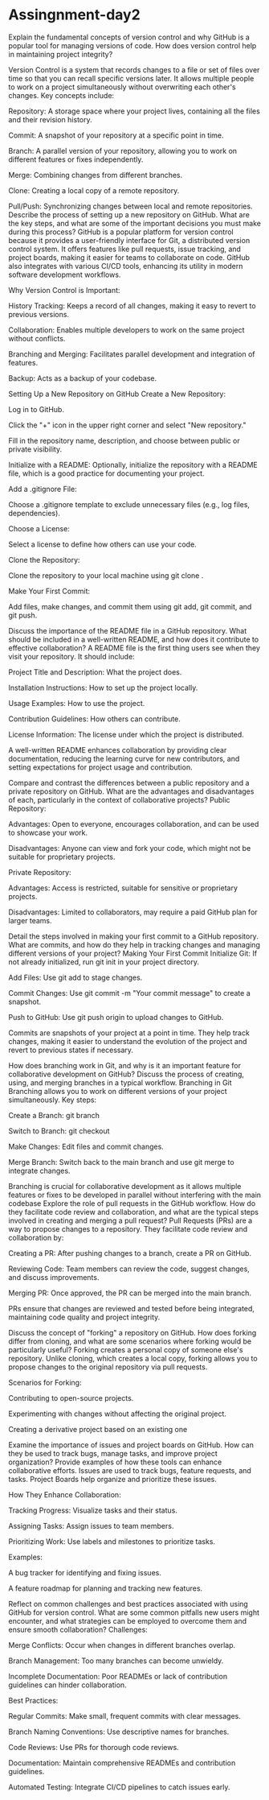 # Assingnment-day2

Explain the fundamental concepts of version control and why GitHub is a popular tool for managing versions of code. How does version control help in maintaining project integrity?

Version Control is a system that records changes to a file or set of files over time so that you can recall specific versions later. It allows multiple people to work on a project simultaneously without overwriting each other's changes. Key concepts include:

Repository: A storage space where your project lives, containing all the files and their revision history.

Commit: A snapshot of your repository at a specific point in time.

Branch: A parallel version of your repository, allowing you to work on different features or fixes independently.

Merge: Combining changes from different branches.

Clone: Creating a local copy of a remote repository.

Pull/Push: Synchronizing changes between local and remote repositories.
 Describe the process of setting up a new repository on GitHub. What are the key steps, and what are some of the important decisions you must make during this process?
GitHub is a popular platform for version control because it provides a user-friendly interface for Git, a distributed version control system. It offers features like pull requests, issue tracking, and project boards, making it easier for teams to collaborate on code. GitHub also integrates with various CI/CD tools, enhancing its utility in modern software development workflows.

Why Version Control is Important:

History Tracking: Keeps a record of all changes, making it easy to revert to previous versions.

Collaboration: Enables multiple developers to work on the same project without conflicts.

Branching and Merging: Facilitates parallel development and integration of features.

Backup: Acts as a backup of your codebase.

Setting Up a New Repository on GitHub
Create a New Repository:

Log in to GitHub.

Click the "+" icon in the upper right corner and select "New repository."

Fill in the repository name, description, and choose between public or private visibility.

Initialize with a README:
Optionally, initialize the repository with a README file, which is a good practice for documenting your project.

Add a .gitignore File:

Choose a .gitignore template to exclude unnecessary files (e.g., log files, dependencies).

Choose a License:

Select a license to define how others can use your code.

Clone the Repository:

Clone the repository to your local machine using git clone <repository-url>.

Make Your First Commit:

Add files, make changes, and commit them using git add, git commit, and git push.

Discuss the importance of the README file in a GitHub repository. What should be included in a well-written README, and how does it contribute to effective collaboration?
A README file is the first thing users see when they visit your repository. It should include:

Project Title and Description: What the project does.

Installation Instructions: How to set up the project locally.

Usage Examples: How to use the project.

Contribution Guidelines: How others can contribute.

License Information: The license under which the project is distributed.

A well-written README enhances collaboration by providing clear documentation, reducing the learning curve for new contributors, and setting expectations for project usage and contribution.

Compare and contrast the differences between a public repository and a private repository on GitHub. What are the advantages and disadvantages of each, particularly in the context of collaborative projects?
Public Repository:

Advantages: Open to everyone, encourages collaboration, and can be used to showcase your work.

Disadvantages: Anyone can view and fork your code, which might not be suitable for proprietary projects.

Private Repository:

Advantages: Access is restricted, suitable for sensitive or proprietary projects.

Disadvantages: Limited to collaborators, may require a paid GitHub plan for larger teams.

Detail the steps involved in making your first commit to a GitHub repository. What are commits, and how do they help in tracking changes and managing different versions of your project?
Making Your First Commit
Initialize Git: If not already initialized, run git init in your project directory.

Add Files: Use git add <file> to stage changes.

Commit Changes: Use git commit -m "Your commit message" to create a snapshot.

Push to GitHub: Use git push origin <branch-name> to upload changes to GitHub.

Commits are snapshots of your project at a point in time. They help track changes, making it easier to understand the evolution of the project and revert to previous states if necessary.

How does branching work in Git, and why is it an important feature for collaborative development on GitHub? Discuss the process of creating, using, and merging branches in a typical workflow.
Branching in Git
Branching allows you to work on different versions of your project simultaneously. Key steps:

Create a Branch: git branch <branch-name>

Switch to Branch: git checkout <branch-name>

Make Changes: Edit files and commit changes.

Merge Branch: Switch back to the main branch and use git merge <branch-name> to integrate changes.

Branching is crucial for collaborative development as it allows multiple features or fixes to be developed in parallel without interfering with the main codebase
Explore the role of pull requests in the GitHub workflow. How do they facilitate code review and collaboration, and what are the typical steps involved in creating and merging a pull request?
Pull Requests (PRs) are a way to propose changes to a repository. They facilitate code review and collaboration by:

Creating a PR: After pushing changes to a branch, create a PR on GitHub.

Reviewing Code: Team members can review the code, suggest changes, and discuss improvements.

Merging PR: Once approved, the PR can be merged into the main branch.

PRs ensure that changes are reviewed and tested before being integrated, maintaining code quality and project integrity.

Discuss the concept of "forking" a repository on GitHub. How does forking differ from cloning, and what are some scenarios where forking would be particularly useful?
Forking creates a personal copy of someone else's repository. Unlike cloning, which creates a local copy, forking allows you to propose changes to the original repository via pull requests.

Scenarios for Forking:

Contributing to open-source projects.

Experimenting with changes without affecting the original project.

Creating a derivative project based on an existing one

Examine the importance of issues and project boards on GitHub. How can they be used to track bugs, manage tasks, and improve project organization? Provide examples of how these tools can enhance collaborative efforts.
Issues are used to track bugs, feature requests, and tasks. Project Boards help organize and prioritize these issues.

How They Enhance Collaboration:

Tracking Progress: Visualize tasks and their status.

Assigning Tasks: Assign issues to team members.

Prioritizing Work: Use labels and milestones to prioritize tasks.

Examples:

A bug tracker for identifying and fixing issues.

A feature roadmap for planning and tracking new features.


Reflect on common challenges and best practices associated with using GitHub for version control. What are some common pitfalls new users might encounter, and what strategies can be employed to overcome them and ensure smooth collaboration?
Challenges:

Merge Conflicts: Occur when changes in different branches overlap.

Branch Management: Too many branches can become unwieldy.

Incomplete Documentation: Poor READMEs or lack of contribution guidelines can hinder collaboration.

Best Practices:

Regular Commits: Make small, frequent commits with clear messages.

Branch Naming Conventions: Use descriptive names for branches.

Code Reviews: Use PRs for thorough code reviews.

Documentation: Maintain comprehensive READMEs and contribution guidelines.

Automated Testing: Integrate CI/CD pipelines to catch issues early.
